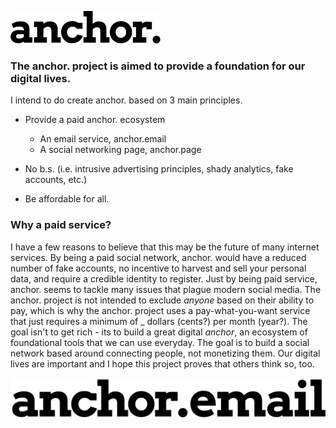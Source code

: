![alt text][anchor_small]

### The anchor. project is aimed to provide a foundation for our digital lives. 

I intend to do create anchor. based on 3 main principles. 

- Provide a paid anchor. ecosystem
  - An email service, anchor.email
  - A social networking page, anchor.page
 
 - No b.s. (i.e. intrusive advertising principles, shady analytics, fake accounts, etc.)
 
 - Be affordable for all.
 
 ### Why a paid service?
 
I have a few reasons to believe that this may be the future of many internet services. By being a paid social network, anchor. would have a reduced number of fake accounts, no incentive to harvest and sell your personal data, and require a credible identity to register. Just by being paid service, anchor. seems to tackle many issues that plague modern social media. The anchor. project is not intended to exclude _anyone_ based on their ability to pay, which is why the anchor. project uses a pay-what-you-want service that just requires a minimum of _ dollars (cents?) per month (year?). 
The goal isn't to get rich - its to build a great digital _anchor_, an ecosystem of foundational tools that we can use everyday. The goal is to build a social network based around connecting people, not monetizing them. Our digital lives are important and I hope this project proves that others think so, too. 
 
![alt text][anchor_email_small]



[anchor_email_small]: https://github.com/hansmrtn/anchor.email/blob/master/logos/anchor_email_small.png
[anchor_small]: https://github.com/hansmrtn/anchor.email/blob/master/logos/anchor_small.png
